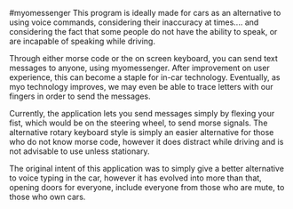 #myomessenger
This program is ideally made for cars as an alternative to using voice commands, considering their inaccuracy at times.... and considering the fact that some people do not have the ability to speak, or are incapable of speaking while driving.

Through either morse code or the on screen keyboard, you can send text messages to anyone, using myomessenger.
After improvement on user experience, this can become a staple for in-car technology. Eventually, as myo technology improves, we may even be able to trace letters with our fingers in order to send the messages.

Currently, the application lets you send messages simply by flexing your fist, which would be on the steering wheel, to send morse signals. The alternative rotary keyboard style is simply an easier alternative for those who do not know morse code, however it does distract while driving and is not advisable to use unless stationary.

The original intent of this application was to simply give a better alternative to voice typing in the car, however it has evolved into more than that, opening doors for everyone, include everyone from those who are mute, to those who own cars.
